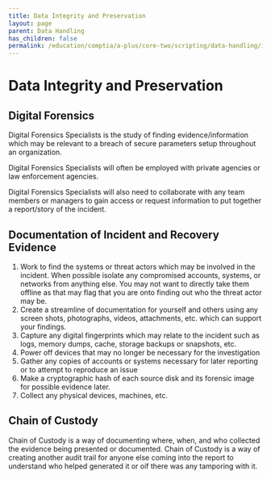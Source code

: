 ```yaml
---
title: Data Integrity and Preservation
layout: page
parent: Data Handling
has_children: false
permalink: /education/comptia/a-plus/core-two/scripting/data-handling/integrity/
---
```


# Data Integrity and Preservation

## Digital Forensics

Digital Forensics Specialists is the study of finding evidence/information which may be relevant to a breach of secure parameters setup throughout an organization.

Digital Forensics Specialists will often be employed with private agencies or law enforcement agencies.

Digital Forensics Specialists will also need to collaborate with any team members or managers to gain access or request information to put together a report/story of the incident.

## Documentation of Incident and Recovery Evidence

1. Work to find the systems or threat actors which may be involved in the incident. When possible isolate any compromised accounts, systems, or networks from anything else. You may not want to directly take them offline as that may flag that you are onto finding out who the threat actor may be.
2. Create a streamline of documentation for yourself and others using any screen shots, photographs, videos, attachments, etc. which can support your findings.
3. Capture any digital fingerprints which may relate to the incident such as logs, memory dumps, cache, storage backups or snapshots, etc.
4. Power off devices that may no longer be necessary for the investigation
5. Gather any copies of accounts or systems necessary for later reporting or to attempt to reproduce an issue
6. Make a cryptographic hash of each source disk and its forensic image for possible evidence later.
7. Collect any physical devices, machines, etc.

## Chain of Custody

Chain of Custody is a way of documenting where, when, and who collected the evidence being presented or documented. Chain of Custody is a way of creating another audit trail for anyone else coming into the report to understand who helped generated it or oif there was any tamporing with it.